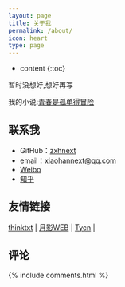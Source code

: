 ```yaml
---
layout: page
title: 关于我
permalink: /about/
icon: heart
type: page
---
```


* content
{:toc}

暂时没想好,想好再写  

我的小说:[青春是孤单得冒险](http://yunqi.qq.com/bk/lmqc/AGkEMV1jVjEAPlRhATQBZw-l.html)
## 联系我

* GitHub：[zxhnext](https://github.com/zxhnext)
* email：xiaohannext@qq.com
* [Weibo](http://weibo.com/zxhnext)
* [知乎](https://www.zhihu.com/people/zxhnext)



## 友情链接

[thinktxt](https://www.thinktxt.com) \|  [月影WEB](http://www.yydpt.com) \| [Tycn](https://www.tycn.me/about/) \|

## 评论

{% include comments.html %}
